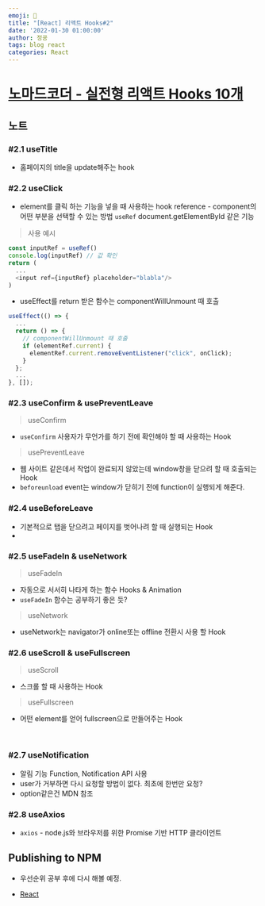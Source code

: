 ```yaml
---
emoji: 🧢
title: "[React] 리액트 Hooks#2"
date: '2022-01-30 01:00:00'
author: 정굥
tags: blog react
categories: React
---
```



# [노마드코더 - 실전형 리액트 Hooks 10개](https://nomadcoders.co/react-hooks-introduction/lobby)

## 노트
### #2.1 useTitle 
* 홈페이지의 title을 update해주는 hook  
### #2.2 useClick
* element를 클릭 하는 기능을 넣을 때 사용하는 hook
   reference - component의 어떤 부분을 선택할 수 있는 방법
   `useRef` document.getElementById 같은 기능
> 사용 예시
```javascript
const inputRef = useRef() 
console.log(inputRef) // 값 확인
return (
  ...
  <input ref={inputRef} placeholder="blabla"/>
)
```
* useEffect를 return 받은 함수는 componentWillUnmount 때 호출 
```javascript
useEffect(() => {
  ...
  return () => {
    // componentWillUnmount 때 호출 
    if (elementRef.current) {
      elementRef.current.removeEventListener("click", onClick);
    }
  };
  ...
}, []);
```

### #2.3 useConfirm & usePreventLeave 
>useConfirm
* `useConfirm` 사용자가 무언가를 하기 전에 확인해야 할 때 사용하는 Hook
>usePreventLeave
* 웹 사이트 같은데서 작업이 완료되지 않았는데 window창을 닫으려 할 때 호출되는 Hook
* `beforeunload` event는 window가 닫히기 전에 function이 실행되게 해준다.

### #2.4 useBeforeLeave
* 기본적으로 탭을 닫으려고 페이지를 벗어나려 할 때 실행되는 Hook
* 
### #2.5 useFadeIn & useNetwork
>useFadeIn
* 자동으로 서서히 나타게 하는 함수 Hooks & Animation
* `useFadeIn` 함수는 공부하기 좋은 듯? 
>useNetwork
* useNetwork는 navigator가 online또는 offline 전환시 사용 할 Hook

### #2.6 useScroll & useFullscreen
> useScroll
* 스크롤 할 때 사용하는 Hook
> useFullscreen
* 어떤 element를 얻어 fullscreen으로 만들어주는 Hook
<br/>

### #2.7 useNotification
* 알림 기능 Function, Notification API 사용
* user가 거부하면 다시 요청할 방법이 없다. 최초에 한번만 요청?
* option같은건 MDN 참조

### #2.8 useAxios
* `axios` - node.js와 브라우저를 위한 Promise 기반 HTTP 클라이언트

## Publishing to NPM
- 우선순위 공부 후에 다시 해볼 예정.
  

- [React](/posts/React)

```toc

```
